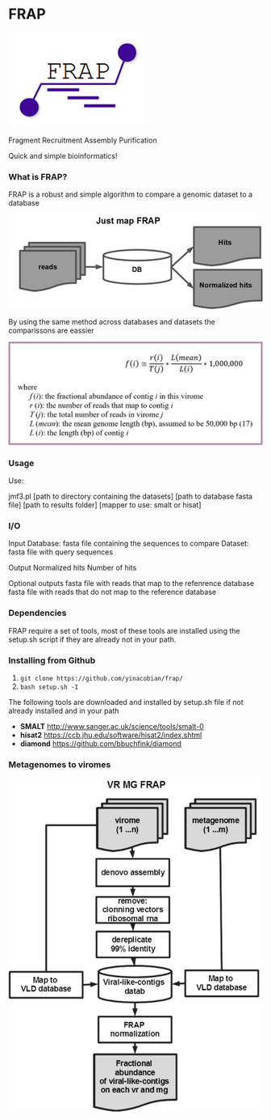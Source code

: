 # FRAP
![fragment recruitment assembly purification!](FRAP_pic.png)

Fragment Recruitment Assembly Purification 

Quick and simple bioinformatics!

### What is FRAP? ###

FRAP is a robust and simple algorithm to compare a genomic dataset to a database

![jmf!](jmf_pic.png)

By using the same method across databases and datasets the comparissons are eassier 

![frapnorma!](frap_normalization_pic.png)

### Usage ###

Use:

jmf3.pl [path to directory containing the datasets] [path to database fasta file] [path to results folder] [mapper to use: smalt or hisat]

### I/O ### 
Input 
Database: fasta file containing the sequences to compare
Dataset: fasta file with query sequences

Output
Normalized hits 
Number of hits

Optional outputs
fasta file with reads that map to the refenrence database
fasta file with reads that do not map to the reference database

### Dependencies ###

FRAP require a set of tools, most of these tools are installed using the setup.sh script if they are already not in your path.
  
### Installing <this software> from Github

1. `git clone https://github.com/yinacobian/frap/`
2. `bash setup.sh -I`
  
The following tools are downloaded and installed by setup.sh file if not already installed and in your path
* **SMALT** http://www.sanger.ac.uk/science/tools/smalt-0
* **hisat2** https://ccb.jhu.edu/software/hisat2/index.shtml
* **diamond** https://github.com/bbuchfink/diamond

### Metagenomes to viromes ###

![vrmg!](vrmgfrap_pic.png)

 	
